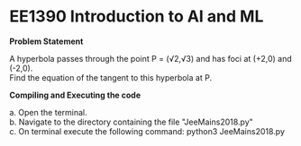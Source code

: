 # EE1390 Introduction to AI and ML

**Problem Statement**

A hyperbola passes through the point P = (√2,√3) and has foci at (+2,0) and (-2,0).  
Find the equation of the tangent to this hyperbola at P.


**Compiling and Executing the code**

a. Open the terminal.  
b. Navigate to the directory containing the file "JeeMains2018.py"  
c. On terminal execute the following command: python3 JeeMains2018.py  
